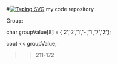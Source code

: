 #[![Typing SVG](https://readme-typing-svg.herokuapp.com?color=%2336BCF7&lines=Computer+science+student)](https://git.io/typing-svg)
my code repository

Group: 

char groupValue[8] = {'2','2','1','-','1','7','2'};

cout << groupValue;

>> 211-172
